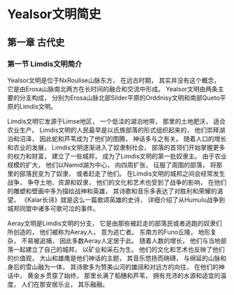 # Yealsor文明简史
## 第一章 古代史
### 第一节 Limdis文明简介
Yealsor文明是位于NxRoulise山脉东方，
在远古时期，
其实并没有这个概念，
它是由Erosa山脉南北两方在长时间的融合和交流中形成。
Yealsor文明由两条主要的分支构成，
分别为Erosa山脉北部Silder平原的Orddnisy文明和南部Queto平原的Limdis文明。

Limdis文明它发源于Limse地区，
一个低洼的湖泊地带，
那里的土地肥沃，
适合农业生产。
Limdis文明的人民最早是以氏族部落的形式组织起来的，
他们崇拜湖泊和沼泽，
因此蛇和芦苇成为了他们的图腾，
神话多与之有关。
随着人口的增长和农业的发展，
Limdis文明逐渐进入了奴隶制社会，
部落的首领们开始掌握更多的权力和财富，
建立了一些城邦，
成为了Limdis文明的第一批奴隶主。
由于农业规模的扩大，
他们以Namid湖为中心，
向四周扩张，
征服了周围的部落，
将那里的部落民变为了奴隶，
或者赶走了他们。
在Limdis文明的城邦之间会经常发生战争，
争夺土地、资源和奴隶，
他们的文化和艺术也受到了战争的影响，
在他们的雕塑和壁画中多为描绘战神和英雄，
其诗歌和音乐多表达了对胜利和荣耀的渴望，
《Kalar长诗》就是这么一篇歌颂英雄的史诗，
详细介绍了从Humulu战争到城邦同盟中诸多可歌可泣的事件。

Aeray文明是Limdis文明的分支，
它是由那些被赶走的部落民或者逃跑的奴隶们所创造的，
他们被称为Aeray人，
意为逃亡者。
东南方的Funo丘陵，
地形复杂，
不易被追捕，
因此多数Aeray人定居于此。
随着人数的增长，
他们与当地部落一起建立了自己的城邦，
以矿业和采石为生。
他们的文化和艺术也反映了他们的价值观，
大山和雄鹰是他们神话的主题，
其音乐悠扬而磅礴，
与绵延的山脉和身后的雪山融为一体，
其诗歌多为赞美山河的雄阔和对远方的向往，
在他们的神话中，
黄金乡贯穿了始终，
那里长满了稻穗和芦苇，
拥有充沛的水源和适宜的温度，
人们在那安居乐业，
其乐融融。